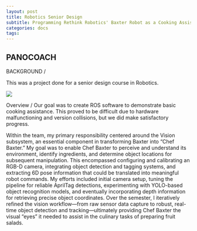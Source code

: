 ```yaml
---
layout: post
title: Robotics Senior Design
subtitle: Programming Rethink Robotics' Baxter Robot as a Cooking Assistant
categories: docs
tags:
---
```


## PANOCOACH

BACKGROUND /

This was a project done for a senior design course in Robotics.

![](https://youtu.be/zZRgKAX9xf0)

Overview /
Our goal was to create ROS software to demonstrate basic cooking assistance. This proved to be difficult due to hardware malfunctioning and version collisions, but we did make satisfactory progress.

Within the team, my primary responsibility centered around the Vision subsystem, an essential component in transforming Baxter into “Chef Baxter.” My goal was to enable Chef Baxter to perceive and understand its environment, identify ingredients, and determine object locations for subsequent manipulation. This encompassed configuring and calibrating an RGB-D camera, integrating object detection and tagging systems, and extracting 6D pose information that could be translated into meaningful robot commands.
My efforts included initial camera setup, tuning the pipeline for reliable AprilTag detections, experimenting with YOLO-based object recognition models, and eventually incorporating depth information for retrieving precise object coordinates. Over the semester, I iteratively refined the vision workflow—from raw sensor data capture to robust, real-time object detection and tracking—ultimately providing Chef Baxter the visual “eyes” it needed to assist in the culinary tasks of preparing fruit salads.
